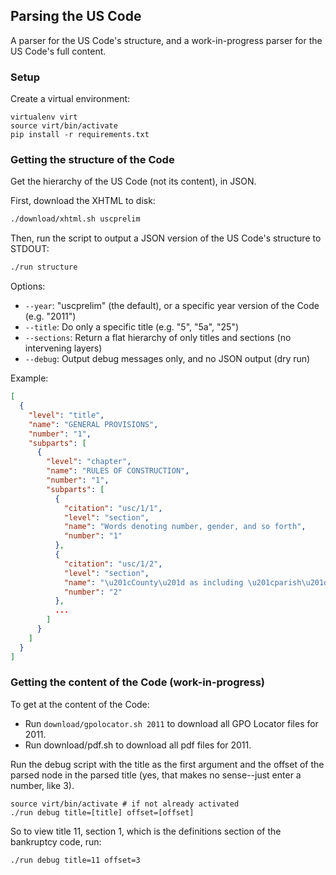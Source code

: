 ## Parsing the US Code

A parser for the US Code's structure, and a work-in-progress parser for the US Code's full content.


### Setup

Create a virtual environment:

    virtualenv virt
    source virt/bin/activate
    pip install -r requirements.txt


### Getting the structure of the Code

Get the hierarchy of the US Code (not its content), in JSON.

First, download the XHTML to disk:

```bash
./download/xhtml.sh uscprelim
```

Then, run the script to output a JSON version of the US Code's structure to STDOUT:

```bash
./run structure
```

Options:

* `--year`: "uscprelim" (the default), or a specific year version of the Code (e.g. "2011")
* `--title`: Do only a specific title (e.g. "5", "5a", "25")
* `--sections`: Return a flat hierarchy of only titles and sections (no intervening layers)
* `--debug`: Output debug messages only, and no JSON output (dry run)

Example:

```json
[
  {
    "level": "title", 
    "name": "GENERAL PROVISIONS", 
    "number": "1", 
    "subparts": [
      {
        "level": "chapter", 
        "name": "RULES OF CONSTRUCTION", 
        "number": "1", 
        "subparts": [
          {
            "citation": "usc/1/1", 
            "level": "section", 
            "name": "Words denoting number, gender, and so forth", 
            "number": "1"
          }, 
          {
            "citation": "usc/1/2", 
            "level": "section", 
            "name": "\u201cCounty\u201d as including \u201cparish\u201d, and so forth", 
            "number": "2"
          },
          ...
        ]
      }
    ]
  }
]
```

### Getting the content of the Code (work-in-progress)

To get at the content of the Code:

* Run `download/gpolocator.sh 2011` to download all GPO Locator files for 2011.
* Run download/pdf.sh to download all pdf files for 2011.

Run the debug script with the title as the first argument and the offset of the parsed node in the parsed title (yes, that makes no sense--just enter a number, like 3).

    source virt/bin/activate # if not already activated
    ./run debug title=[title] offset=[offset]

So to view title 11, section 1, which is the definitions section of the bankruptcy code, run:

    ./run debug title=11 offset=3